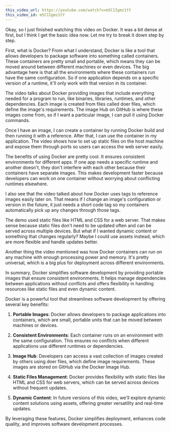 ```yaml
---
this_video_url: https://youtube.com/watch?v=mSC1Igmz1tY
this_video_id: mSC1Igmz1tY
---
```

<think>
Okay, so I just finished watching this video on Docker. It was a bit dense at first, but I think I get the basic idea now. Let me try to break it down step by step.

First, what is Docker? From what I understand, Docker is like a tool that allows developers to package software into something called containers. These containers are pretty small and portable, which means they can be moved around between different machines or even devices. The big advantage here is that all the environments where these containers run have the same configuration. So if one application depends on a specific version of a runtime, it'll only work with that version in its container.

The video talks about Docker providing images that include everything needed for a program to run, like binaries, libraries, runtimes, and other dependencies. Each image is created from files called doer files, which define the image's requirements. The image Hub on GitHub is where these images come from, so if I want a particular image, I can pull it using Docker commands.

Once I have an image, I can create a container by running Docker build and then running it with a reference. After that, I can use the container in my application. The video shows how to set up static files on the host machine and expose them through ports so users can access the web server easily.

The benefits of using Docker are pretty cool. It ensures consistent environments for different apps. If one app needs a specific runtime and another doesn't, they don't interfere with each other because their containers have separate images. This makes development faster because developers can work on one container without worrying about conflicting runtimes elsewhere.

I also see that the video talked about how Docker uses tags to reference images easily later on. That means if I change an image's configuration or version in the future, it just needs a short code tag so my containers automatically pick up any changes through those tags.

The demo used static files like HTML and CSS for a web server. That makes sense because static files don't need to be updated often and can be served across multiple devices. But what if I wanted dynamic content or something that changes regularly? Maybe I could use assets instead, which are more flexible and handle updates better.

Another thing the video mentioned was how Docker containers can run on any machine with enough processing power and memory. It's pretty universal, which is a big plus for deployment across different environments.

In summary, Docker simplifies software development by providing portable images that ensure consistent environments. It helps manage dependencies between applications without conflicts and offers flexibility in handling resources like static files and even dynamic content.
</think>

Docker is a powerful tool that streamlines software development by offering several key benefits:

1. **Portable Images**: Docker allows developers to package applications into containers, which are small, portable units that can be moved between machines or devices.

2. **Consistent Environments**: Each container runs on an environment with the same configuration. This ensures no conflicts when different applications use different runtimes or dependencies.

3. **Image Hub**: Developers can access a vast collection of images created by others using doer files, which define image requirements. These images are stored on GitHub via the Docker Image Hub.

4. **Static Files Management**: Docker provides flexibility with static files like HTML and CSS for web servers, which can be served across devices without frequent updates.

5. **Dynamic Content**: In future versions of this video, we'll explore dynamic content solutions using assets, offering greater versatility and real-time updates.

By leveraging these features, Docker simplifies deployment, enhances code quality, and improves software development processes.
